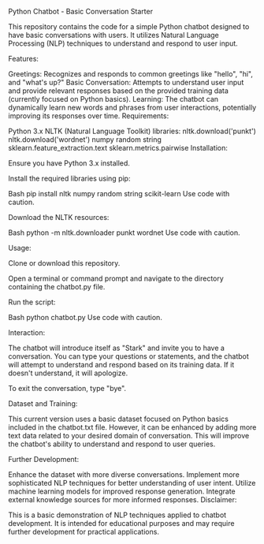 Python Chatbot - Basic Conversation Starter

This repository contains the code for a simple Python chatbot designed to have basic conversations with users. It utilizes Natural Language Processing (NLP) techniques to understand and respond to user input.

Features:

Greetings: Recognizes and responds to common greetings like "hello", "hi", and "what's up?"
Basic Conversation: Attempts to understand user input and provide relevant responses based on the provided training data (currently focused on Python basics).
Learning: The chatbot can dynamically learn new words and phrases from user interactions, potentially improving its responses over time.
Requirements:

Python 3.x
NLTK (Natural Language Toolkit) libraries:
nltk.download('punkt')
nltk.download('wordnet')
numpy
random
string
sklearn.feature_extraction.text
sklearn.metrics.pairwise
Installation:

Ensure you have Python 3.x installed.

Install the required libraries using pip:

Bash
pip install nltk numpy random string scikit-learn
Use code with caution.

Download the NLTK resources:

Bash
python -m nltk.downloader punkt wordnet
Use code with caution.

Usage:

Clone or download this repository.

Open a terminal or command prompt and navigate to the directory containing the chatbot.py file.   

Run the script:

Bash
python chatbot.py
Use code with caution.

Interaction:

The chatbot will introduce itself as "Stark" and invite you to have a conversation. You can type your questions or statements, and the chatbot will attempt to understand and respond based on its training data. If it doesn't understand, it will apologize.

To exit the conversation, type "bye".

Dataset and Training:

This current version uses a basic dataset focused on Python basics included in the chatbot.txt file. However, it can be enhanced by adding more text data related to your desired domain of conversation. This will improve the chatbot's ability to understand and respond to user queries.

Further Development:

Enhance the dataset with more diverse conversations.
Implement more sophisticated NLP techniques for better understanding of user intent.
Utilize machine learning models for improved response generation.
Integrate external knowledge sources for more informed responses.
Disclaimer:

This is a basic demonstration of NLP techniques applied to chatbot development. It is intended for educational purposes and may require further development for practical applications.
